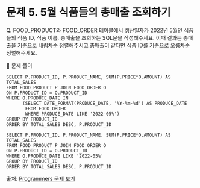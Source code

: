 # 문제 5. 5월 식품들의 총매출 조회하기

Q. FOOD_PRODUCT와 FOOD_ORDER 테이블에서 생산일자가 2022년 5월인 식품들의 식품 ID, 식품 이름, 총매출을 조회하는 SQL문을 작성해주세요. 이때 결과는 총매출을 기준으로 내림차순 정렬해주시고 총매출이 같다면 식품 ID를 기준으로 오름차순 정렬해주세요.

🔑 문제 풀이
```mysql
SELECT P.PRODUCT_ID, P.PRODUCT_NAME, SUM(P.PRICE*O.AMOUNT) AS TOTAL_SALES
FROM FOOD_PRODUCT P JOIN FOOD_ORDER O 
ON P.PRODUCT_ID = O.PRODUCT_ID
WHERE O.PRODUCE_DATE IN 
      (SELECT DATE_FORMAT(PRODUCE_DATE, '%Y-%m-%d') AS PRODUCE_DATE
       FROM FOOD_ORDER
       WHERE PRODUCE_DATE LIKE '2022-05%')
GROUP BY PRODUCT_ID
ORDER BY TOTAL_SALES DESC, P.PRODUCT_ID
```

```mysql
SELECT P.PRODUCT_ID, P.PRODUCT_NAME, SUM(P.PRICE*O.AMOUNT) AS TOTAL_SALES
FROM FOOD_PRODUCT P JOIN FOOD_ORDER O 
ON P.PRODUCT_ID = O.PRODUCT_ID
WHERE O.PRODUCE_DATE LIKE '2022-05%'
GROUP BY PRODUCT_ID
ORDER BY TOTAL_SALES DESC, P.PRODUCT_ID
```

출처: [Programmers 문제 보기](https://school.programmers.co.kr/learn/courses/30/lessons/131117)
